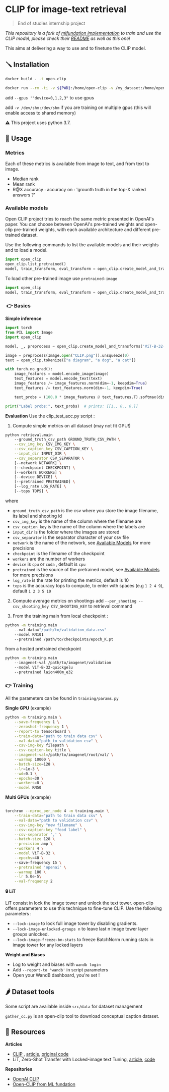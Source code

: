 # CLIP for image-text retrieval 

>End of studies internship project


*This repository is a fork of [mlfundation implementation](https://github.com/mlfoundations/open_clip) to train and use the CLIP model, please check their [README](ml_fundation_doc/mlfund_README.md) as well as this one!*

This aims at delivering a way to use and to finetune the CLIP model. 

## 🪛 Installation

```bash
docker build . -t open-clip
```

```bash
docker run --rm -ti -v ${PWD}:/home/open-clip -v /my_dataset:/home/open-clip/my_dataset open-clip:latest
```

add `--gpus '"device=0,1,2,3"`  to use gpus 

add  `-v /dev/shm:/dev/shm` if you are training on multiple gpus (this will enable access to shared memory)

⚠ This project uses python 3.7. 

## 🍄 Usage
### Metrics 
Each of these metrics is available from image to text, and from text to image. 
- Median rank 
- Mean rank 
- R@X accuracy : accuracy on : 'grounth truth in the top-X ranked answers ?'

### Available models
Open CLIP project tries to reach the same metric presented in OpenAI's paper. You can choose between OpenAI's pre-trained weights and open-clip pre-trained weights, with each available architecture and different pre-trained dataset. 

Use the following commands to list the available models and their weights and to load a model. 
```python
import open_clip
open_clip.list_pretrained()
model, train_transform, eval_transform = open_clip.create_model_and_transforms('ViT-B-32', pretrained='laion2b_e16')
```
To load other pre-trained image use `pretrained-image`
```python
import open_clip
model, train_transform, eval_transform = open_clip.create_model_and_transforms('ViT-B-32', pretrained-image='my_checkpoint_path')
```

###  👉 Basics 
**Simple inference**

```python
import torch
from PIL import Image
import open_clip

model, _, preprocess = open_clip.create_model_and_transforms('ViT-B-32-quickgelu', pretrained='laion400m_e32')

image = preprocess(Image.open("CLIP.png")).unsqueeze(0)
text = open_clip.tokenize(["a diagram", "a dog", "a cat"])

with torch.no_grad():
    image_features = model.encode_image(image)
    text_features = model.encode_text(text)
    image_features /= image_features.norm(dim=-1, keepdim=True)
    text_features /= text_features.norm(dim=-1, keepdim=True)

    text_probs = (100.0 * image_features @ text_features.T).softmax(dim=-1)

print("Label probs:", text_probs)  # prints: [[1., 0., 0.]]
```

**Evaluation**
Use the clip_test_acc.py script :
1. Compute simple metrics on all dataset (may not fit GPU!)
```bash
python retrieval.main 
	--ground_truth_csv_path GROUND_TRUTH_CSV_PATH \
    --csv_img_key CSV_IMG_KEY \
    --csv_caption_key CSV_CAPTION_KEY \
    --input_dir INPUT_DIR \
    --csv_separator CSV_SEPARATOR \
    [--network NETWORK] \
    [--checkpoint CHECKPOINT] \
    [--workers WORKERS] \
    [--device DEVICE] \
    [--pretrained PRETRAINED] \
    [--log_rate LOG_RATE] \
    [--tops TOPS] \
```

where 
- `ground_truth_csv_path` is the csv where you store the image filename, its label and shooting id
- `csv_img_key` is the name of the column where the filename are 
- `csv_caption_key` is the name of the column where the labels are 
- `input_dir` is the folder where the images are stored
- `csv_separator` is the separator character of your csv file 
- `network` is the name of the network, see [Available Models](###Available-models) for more precisions
- `checkpoint` is the filename of the checkpoint 
- `workers` are the number of workers 
- `device` is `cpu` or `cuda` , default is `cpu`
- `pretrained` is the source of the pretrained model, see [Available Models](###Available-models) for more precisions
- `log_rate` is the rate for printing the metrics, default is 10
- `tops` is the accuracy tops to compute, to enter with spaces (e.g `1 2 4 9`), default `1 2 3 5 10`

2. Compute average metrics on shootings 
	add `--per_shooting --csv_shooting_key CSV_SHOOTING_KEY` to retrieval command

3. From the training main 
from local checkpoint : 
```bash 
python -m training.main
    --val-data="/path/to/validation_data.csv"  
    --model RN101 
    --pretrained /path/to/checkpoints/epoch_K.pt
```
from a hosted pretrained checkpoint
```bash
python -m training.main 
    --imagenet-val /path/to/imagenet/validation 
    --model ViT-B-32-quickgelu 
    --pretrained laion400m_e32
```

### 👉 Training
All the parameters can be found in `training/params.py` 

**Single GPU** (example)
```bash
python -m training.main \
    --save-frequency 1 \
    --zeroshot-frequency 1 \
    --report-to tensorboard \
    --train-data="path to train data csv" \
	--val-data="path to validation csv" \
    --csv-img-key filepath \
    --csv-caption-key title \
    --imagenet-val=/path/to/imagenet/root/val/ \
    --warmup 10000 \
    --batch-size=128 \
    --lr=1e-3 \
    --wd=0.1 \
    --epochs=30 \
    --workers=8 \
    --model RN50
```

**Multi GPUs** (example)
```bash

torchrun --nproc_per_node 4 -m training.main \
	--train-data="path to train data csv" \
	--val-data="path to validation csv" \
	--csv-img-key "new filename" \
	--csv-caption-key "food label" \
	--csv-separator ',' \
	--batch-size 128 \
	--precision amp \
	--workers 4 \
	--model ViT-B-32 \
	--epochs=40 \ 
	--save-frequency 15 \
	--pretrained 'openai' \
	--warmup 100 \
	--lr 5.0e-5\
	--val-frequency 2
```

**🔒 LiT**

LiT consist in lock the image tower and unlock the text tower. open-clip offers parameters to use this technique to fine-tune CLIP. 
Use the following parameters : 
- `--lock-image` to lock full image tower by disabling gradients.
- `--lock-image-unlocked-groups n`  to leave last n image tower layer groups unlocked.
- `--lock-image-freeze-bn-stats` to freeze BatchNorm running stats in image tower for any locked layers

**Weight and Biases**
- Log to weight and biases with `wandb login`
- Add  `--report-to 'wandb'` in script parameters 
- Open your WandB dashboard, you're set ! 

## 🌶 Dataset tools 
Some script are available inside `src/data` for dataset management

`gather_cc.py` is an open-clip tool to download conceptual caption dataset. 



## 🔗 Resources
**Articles** 
- [CLIP](https://openai.com/blog/clip/) , [article](https://arxiv.org/abs/2103.00020), [original code](https://github.com/openai/CLIP) 
- LiT, Zero-Shot Transfer with Locked-image text Tuning, [article](https://arxiv.org/abs/2111.07991), [code](https://github.com/google-research/vision_transformer#lit-models)

**Repositories**
- [OpenAI CLIP](https://github.com/openai/CLIP)
- [Open-CLIP from ML fundation](https://github.com/mlfoundations/open_clip)
